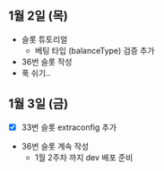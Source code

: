 
## 1월 2일 (목)

- 슬롯 튜토리얼
	- 베팅 타입 (balanceType) 검증 추가
- 36번 슬롯 작성
- 푹 쉬기..

## 1월 3일 (금)

- [x] 33번 슬롯 extraconfig 추가
- 36번 슬롯 계속 작성
	- 1월 2주차 까지 dev 배포 준비